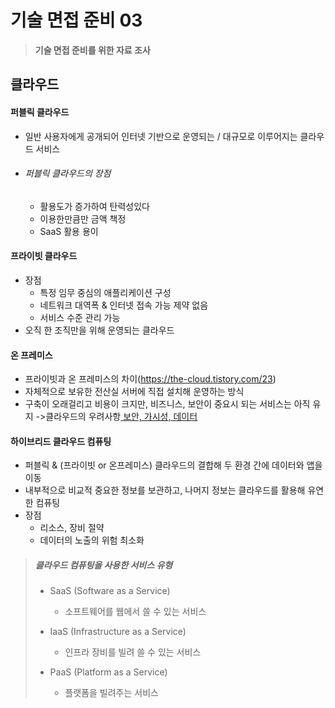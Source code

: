 # 기술 면접 준비 03

> **기술 면접 준비를 위한 자료 조사**



## 클라우드

#### 퍼블릭 클라우드

- 일반 사용자에게 공개되어 인터넷 기반으로 운영되는 / 대규모로 이루어지는 클라우드 서비스

- ###### 퍼블릭 클라우드의 장점

  - 활용도가 증가하여 탄력성있다
  - 이용한만큼만 금액 책정
  - SaaS 활용 용이



#### **프라이빗 클라우드**

- 장점
  - 특정 임무 중심의 애플리케이션 구성
  - 네트워크 대역폭 & 인터넷 접속 가능 제약 없음
  - 서비스 수준 관리 가능
- 오직 한 조직만을 위해 운영되는 클라우드



#### **온 프레미스**

- 프라이빗과 온 프레미스의 차이(https://the-cloud.tistory.com/23)
- 자체적으로 보유한 전산실 서버에 직접 설치해 운영하는 방식
- 구축이 오래걸리고 비용이 크지만, 비즈니스, 보안이 중요시 되는 서비스는 아직 유지 ->클라우드의 우려사항[ 보안, 가시성, 데이터]([]())



#### **하이브리드 클라우드 컴퓨팅**

- 퍼블릭 & (프라이빗 or 온프레미스) 클라우드의 결합해 두 환경 간에 데이터와 앱을 이동
- 내부적으로 비교적 중요한 정보를 보관하고, 나머지 정보는 클라우드를 활용해 유연한 컴퓨팅
- 장점
  - 리소스, 장비 절약
  - 데이터의 노출의 위험 최소화



> ##### 클라우드 컴퓨팅을 사용한 서비스 유형
>
> - SaaS (Software as a Service)
>   - 소프트웨어를 웹에서 쓸 수 있는 서비스
>
> 
>
> - IaaS (Infrastructure as a Service)
>   - 인프라 장비를 빌려 쓸 수 있는 서비스
>
> 
>
> - PaaS (Platform as a Service)
>   - 플랫폼을 빌려주는 서비스

